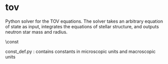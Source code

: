 tov
===

Python solver for the TOV equations. The solver takes an arbitrary equation of state as input, integrates the
equations of stellar structure, and outputs neutron star mass and radius. 

\const 

const_def.py : contains constants in microscopic units and macroscopic units
